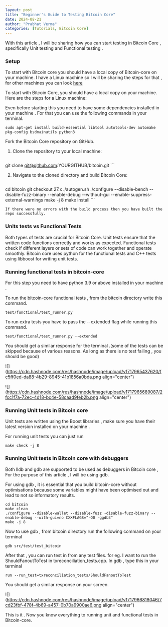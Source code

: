 ```yaml
---
layout: post
title: "Beginner's Guide to Testing Bitcoin Core"
date: 2024-08-21
author: "Prabhat Verma"
categories: [Tutorials, Bitcoin Core]
---
```


With this article , I will be sharing how you can start testing in Bitcoin Core , specifically Unit testing and Functional testing .

### Setup

To start with Bitcoin core you should have a local copy of Bitcoin-core on your machine. I have a Linux machine so I will be sharing the steps for that , for other machines you can look [here](https://github.com/Prabhat1308/bitcoin/tree/master/doc#building)

To start with Bitcoin Core, you should have a local copy on your machine. Here are the steps for a Linux machine:

Even before starting this you need to have some dependencies installed in your machine . For that you can use the following commands in your terminal.

```plaintext
sudo apt-get install build-essential libtool autotools-dev automake pkg-config bsdmainutils python3
```

  
Fork the Bitcoin Core repository on GitHub.

1. Clone the repository to your local machine:
    
    ```plaintext
git clone git@github.com:YOURGITHUB/bitcoin.git
    ```
    
2. Navigate to the cloned directory and build Bitcoin Core:
    
    ```plaintext
cd bitcoin
git checkout 27.x
./autogen.sh
./configure --disable-bench --disable-fuzz-binary --enable-debug --without-gui --enable-suppress-external-warnings
make -j 8
make install 
    ```
    
    If there were no errors with the build process then you have built the repo successfully.  
    

### Units tests vs Functional Tests

Both types of tests are crucial for Bitcoin Core. Unit tests ensure that the written code functions correctly and works as expected. Functional tests check if different layers or sets of code can work together and operate smoothly. Bitcoin core uses python for the functional tests and C++ tests using libboost for writing unit tests.

### Running functional tests in bitcoin-core  

For this step you need to have python 3.9 or above installed in your machine .

To run the bitcoin-core functional tests , from the bitcoin directory write this command.  

```plaintext
test/functional/test_runner.py
```

To run extra tests you have to pass the --extended flag while running this command.

```plaintext
test/functional/test_runner.py --extended
```

You should get a similar response for the terminal .(some of the tests can be skipped because of various reasons. As long as there is no test failing , you should be good)

![](https://cdn.hashnode.com/res/hashnode/image/upload/v1717965437620/fc5ff0ed-da88-4b29-8945-41b1856a0bda.png align="center")

![](https://cdn.hashnode.com/res/hashnode/image/upload/v1717965689087/2fcc1f7a-72ec-4d18-bc4e-58caad9feb2b.png align="center")

### Running Unit tests in Bitcoin core

Unit tests are written using the Boost libraries , make sure you have their latest version installed on your machine .  
  
For running unit tests you can just run

```plaintext
make check -j 8
```

### Running Unit tests in Bitcoin core with debuggers

Both lldb and gdb are supported to be used as debuggers in Bitcoin core , For the purpose of this article , I will be using gdb.

For using gdb , it is essential that you build bitcoin-core without optimisations because some variables might have been optimised out and lead to not so informatory results.

```plaintext
cd bitcoin
make clean
./configure --disable-wallet --disable-fuzz -disable-fuzz-binary --enable-debug --with-gui=no CXXFLAGS="-O0 -ggdb3"
make -j 8
```

Now to use gdb , from bitcoin directory run the following command on your terminal

```plaintext
gdb src/test/test_bitcoin
```

After that , you can run test in from any test files. for eg. I want to run the ShouldFanoutToTest in txreconciliation_tests.cpp. In gdb , type this in your terminal

```plaintext
run --run_test=txreconciliation_tests/ShouldFanoutToTest
```

You should get a similar response on your screen.

![](https://cdn.hashnode.com/res/hashnode/image/upload/v1717966818046/7cd23fbf-478f-4b69-a457-0b70a9900ae6.png align="center")

This is it . Now you know everything to running unit and functional tests in Bitcoin-core.

```